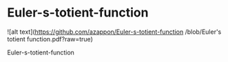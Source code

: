 # Euler-s-totient-function
![alt text](https://github.com/azappon/Euler-s-totient-function
/blob/Euler's totient function.pdf?raw=true)


Euler-s-totient-function
